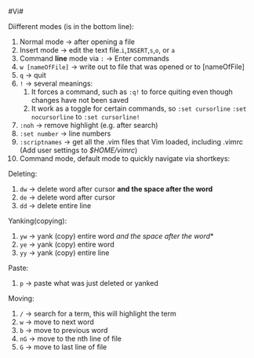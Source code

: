 #Vi#

Diifferent modes (is in the bottom line):

1. Normal mode -> after opening a file
2. Insert mode -> edit the text file.`i`,`INSERT`,`s`,`o`, or `a`
3. Command **line** mode via `:` -> Enter commands
  1. `w [nameOfFile]` -> write out to file that was opened or to [nameOfFile]
  2. `q` -> quit
  3. `!` -> several meanings:
     1. It forces a command, such as `:q!` to force quiting even though changes have not been saved
     2. It work as a toggle for certain commands, so `:set cursorline` `:set nocursorline` to `:set cursorline!`
  4. `:noh` -> remove highlight (e.g. after search)
  5. `:set number` -> line numbers
  6. `:scriptnames` -> get all the .vim files that Vim loaded, including .vimrc (Add user settings to *$HOME/vimrc*)
4. Command mode, default mode to quickly navigate via shortkeys:
 
Deleting:
   
  1. `dw` -> delete word after cursor **and the space after the word**
  2. `de` -> delete word after cursor
  3. `dd` -> delete entire line
 
Yanking(copying):
 
  1. `yw` -> yank (copy) entire word *and the space after the word**
  2. `ye` -> yank (copy) entire word
  3. `yy` -> yank (copy) entire line
   
Paste:

  1. `p`  -> paste what was just deleted or yanked

Moving:
   
 1. `/` -> search for a term, this will highlight the term
 2. `w` -> move to next word
 3. `b` -> move to previous word
 4. `nG` -> move to the nth line of file
 5. `G` -> move to last line of file
